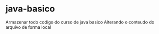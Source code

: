 # java-basico
Armazenar todo codigo do curso de java basico
Alterando o conteudo do arquivo de forma local
